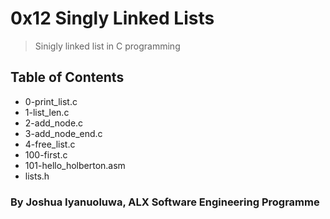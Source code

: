 # 0x12 Singly Linked Lists
>Sinigly linked list in C programming

## Table of Contents
* 0-print_list.c
* 1-list_len.c
* 2-add_node.c
* 3-add_node_end.c
* 4-free_list.c
* 100-first.c
* 101-hello_holberton.asm
* lists.h

### By Joshua Iyanuoluwa, ALX Software Engineering Programme
